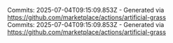 Commits: 2025-07-04T09:15:09.853Z - Generated via https://github.com/marketplace/actions/artificial-grass
<br>
Commits: 2025-07-04T09:15:09.853Z - Generated via https://github.com/marketplace/actions/artificial-grass
<br>
